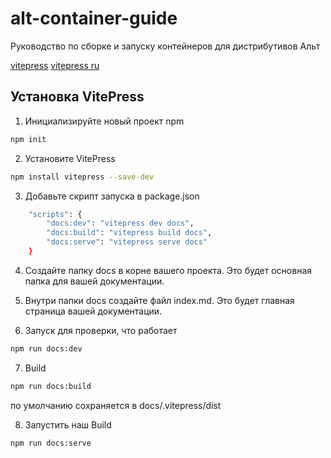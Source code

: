 # alt-container-guide

Руководство по сборке и запуску контейнеров для дистрибутивов Альт

[vitepress](https://vitepress.dev)
[vitepress ru](https://vitepress.dev/ru/)

## Установка VitePress

1. Инициализируйте новый проект npm
```bash
npm init
```

2. Установите VitePress
```bash
npm install vitepress --save-dev
```

3. Добавьте скрипт запуска в package.json

```bash
    "scripts": {
        "docs:dev": "vitepress dev docs",
        "docs:build": "vitepress build docs",
        "docs:serve": "vitepress serve docs"
    }
```

4. Создайте папку docs в корне вашего проекта. Это будет основная папка для вашей документации.

5. Внутри папки docs создайте файл index.md. Это будет главная страница вашей документации.

6. Запуск для проверки, что работает

```bash
npm run docs:dev
```

7. Build

```bash
npm run docs:build
```

по умолчанию сохраняется в docs/.vitepress/dist

8. Запустить наш Build

```bash
npm run docs:serve
```

